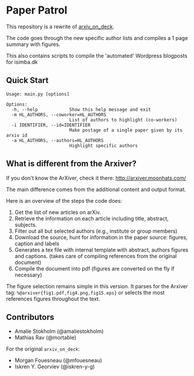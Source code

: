 # Paper Patrol
This repository is a rewrite of [arxiv\_on\_deck](https://mfouesneau.github.io/arxiv_on_deck_2/).

The code goes through the new specific author lists and compiles a 1 page summary with figures.

This also contains scripts to compile the 'automated' Wordpress blogposts for isimba.dk


## Quick Start

```
Usage: main.py [options]

Options:
  -h, --help            Show this help message and exit
  -m HL_AUTHORS, --coworker=HL_AUTHORS
                        List of authors to highlight (co-workers)
  -i IDENTIFIER, --id=IDENTIFIER
                        Make postage of a single paper given by its arxiv id
  -a HL_AUTHORS, --authors=HL_AUTHORS
                        Highlight specific authors
```

## What is different from the Arxiver?
If you don't know the ArXiver, check it there: http://arxiver.moonhats.com/

The main difference comes from the additional content and output format.

Here is an overview of the steps the code does:
1. Get the list of new articles on arXiv.
2. Retrieve the information on each article including title, abstract, subjects.
3. Filter out all but selected authors (e.g., institute or group members)
4. Download the source, hunt for information in the paper source: figures, caption and labels
5. Generates a tex file with internal template with abstract, authors figures
   and captions. (takes care of compiling references from the original document)
6. Compile the document into pdf (figures are converted on the fly if necessary)


The figure selection remains simple in this version. It parses for the Arxiver
tag:
`%@arxiver{fig1.pdf,fig4.png,fig15.eps}`
or selects the most references figures throughout the text.


## Contributors
* Amalie Stokholm (@amaliestokholm)
* Mathias Rav (@mortable)

For the original `arxiv_on_deck`:
* Morgan Fouesneau (@mfouesneau)
* Iskren Y. Georviev (@iskren-y-g)
